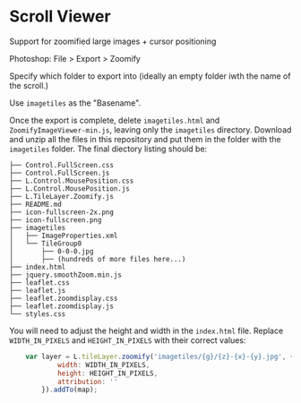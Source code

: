 # Scroll Viewer
Support for zoomified large images + cursor positioning

Photoshop: File > Export > Zoomify

Specify which folder to export into (ideally an empty folder iwth the name of the scroll.)

Use `imagetiles` as the "Basename". 

Once the export is complete, delete `imagetiles.html` and `ZoomifyImageViewer-min.js`, leaving only the `imagetiles` directory. Download and unzip all the files in this repository and put them in the folder with the `imagetiles` folder. The final diectory listing should be:

```
├── Control.FullScreen.css
├── Control.FullScreen.js
├── L.Control.MousePosition.css
├── L.Control.MousePosition.js
├── L.TileLayer.Zoomify.js
├── README.md
├── icon-fullscreen-2x.png
├── icon-fullscreen.png
├── imagetiles
│   ├── ImageProperties.xml
│   └── TileGroup0
│       ├── 0-0-0.jpg
│       ├── (hundreds of more files here...)
├── index.html
├── jquery.smoothZoom.min.js
├── leaflet.css
├── leaflet.js
├── leaflet.zoomdisplay.css
├── leaflet.zoomdisplay.js
└── styles.css
```

You will need to adjust the height and width in the `index.html` file.  Replace `WIDTH_IN_PIXELS` and `HEIGHT_IN_PIXELS` with their correct values:

```javascript
	var layer = L.tileLayer.zoomify('imagetiles/{g}/{z}-{x}-{y}.jpg', {
			width: WIDTH_IN_PIXELS,
			height: HEIGHT_IN_PIXELS,
			attribution: ''
		}).addTo(map);
```    
